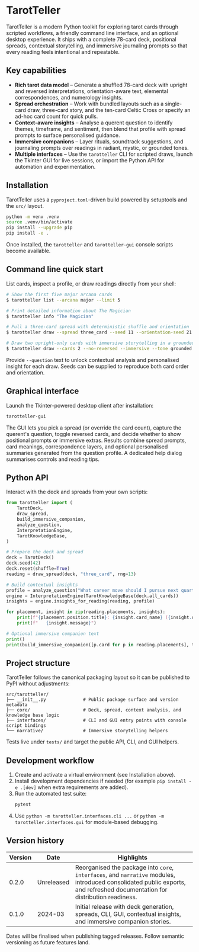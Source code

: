 # TarotTeller

TarotTeller is a modern Python toolkit for exploring tarot cards through scripted workflows, a friendly command line interface, and an optional desktop experience. It ships with a complete 78-card deck, positional spreads, contextual storytelling, and immersive journaling prompts so that every reading feels intentional and repeatable.

## Key capabilities
- **Rich tarot data model** – Generate a shuffled 78-card deck with upright and reversed interpretations, orientation-aware text, elemental correspondences, and numerology insights.
- **Spread orchestration** – Work with bundled layouts such as a single-card draw, three-card story, and the ten-card Celtic Cross or specify an ad-hoc card count for quick pulls.
- **Context-aware insights** – Analyse a querent question to identify themes, timeframe, and sentiment, then blend that profile with spread prompts to surface personalised guidance.
- **Immersive companions** – Layer rituals, soundtrack suggestions, and journaling prompts over readings in radiant, mystic, or grounded tones.
- **Multiple interfaces** – Use the `tarotteller` CLI for scripted draws, launch the Tkinter GUI for live sessions, or import the Python API for automation and experimentation.

## Installation
TarotTeller uses a `pyproject.toml`-driven build powered by setuptools and the `src/` layout.

```bash
python -m venv .venv
source .venv/bin/activate
pip install --upgrade pip
pip install -e .
```

Once installed, the `tarotteller` and `tarotteller-gui` console scripts become available.

## Command line quick start
List cards, inspect a profile, or draw readings directly from your shell:

```bash
# Show the first five major arcana cards
$ tarotteller list --arcana major --limit 5

# Print detailed information about The Magician
$ tarotteller info "The Magician"

# Pull a three-card spread with deterministic shuffle and orientation
$ tarotteller draw --spread three_card --seed 11 --orientation-seed 21

# Draw two upright-only cards with immersive storytelling in a grounded tone
$ tarotteller draw --cards 2 --no-reversed --immersive --tone grounded
```

Provide `--question` text to unlock contextual analysis and personalised insight for each draw. Seeds can be supplied to reproduce both card order and orientation.

## Graphical interface
Launch the Tkinter-powered desktop client after installation:

```bash
tarotteller-gui
```

The GUI lets you pick a spread (or override the card count), capture the querent's question, toggle reversed cards, and decide whether to show positional prompts or immersive extras. Results combine spread prompts, card meanings, correspondence layers, and optional personalised summaries generated from the question profile. A dedicated help dialog summarises controls and reading tips.

## Python API
Interact with the deck and spreads from your own scripts:

```python
from tarotteller import (
    TarotDeck,
    draw_spread,
    build_immersive_companion,
    analyze_question,
    InterpretationEngine,
    TarotKnowledgeBase,
)

# Prepare the deck and spread
deck = TarotDeck()
deck.seed(42)
deck.reset(shuffle=True)
reading = draw_spread(deck, "three_card", rng=13)

# Build contextual insights
profile = analyze_question("What career move should I pursue next quarter?")
engine = InterpretationEngine(TarotKnowledgeBase(deck.all_cards))
insights = engine.insights_for_reading(reading, profile)

for placement, insight in zip(reading.placements, insights):
    print(f"{placement.position.title}: {insight.card_name} ({insight.orientation})")
    print(f"   {insight.message}")

# Optional immersive companion text
print()
print(build_immersive_companion([p.card for p in reading.placements], tone="mystic", profile=profile))
```

## Project structure
TarotTeller follows the canonical packaging layout so it can be published to PyPI without adjustments:

```
src/tarotteller/
├── __init__.py              # Public package surface and version metadata
├── core/                    # Deck, spread, context analysis, and knowledge base logic
├── interfaces/              # CLI and GUI entry points with console script bindings
└── narrative/               # Immersive storytelling helpers
```

Tests live under `tests/` and target the public API, CLI, and GUI helpers.

## Development workflow
1. Create and activate a virtual environment (see Installation above).
2. Install development dependencies if needed (for example `pip install -e .[dev]` when extra requirements are added).
3. Run the automated test suite:
   ```bash
   pytest
   ```
4. Use `python -m tarotteller.interfaces.cli ...` or `python -m tarotteller.interfaces.gui` for module-based debugging.

## Version history
| Version | Date       | Highlights |
|---------|------------|------------|
| 0.2.0   | Unreleased | Reorganised the package into `core`, `interfaces`, and `narrative` modules, introduced consolidated public exports, and refreshed documentation for distribution readiness. |
| 0.1.0   | 2024-03    | Initial release with deck generation, spreads, CLI, GUI, contextual insights, and immersive companion stories. |

Dates will be finalised when publishing tagged releases. Follow semantic versioning as future features land.
